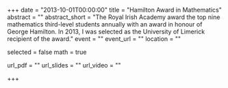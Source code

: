 +++
date = "2013-10-01T00:00:00"
title = "Hamilton Award in Mathematics"
abstract = ""
abstract_short = "The Royal Irish Academy award the top nine mathematics third-level students annually with an award in honour of George Hamilton. In 2013, I was selected as the University of Limerick recipient of the award."
event = ""
event_url = ""
location = ""

selected = false
math = true

url_pdf = ""
url_slides = ""
url_video = ""

+++